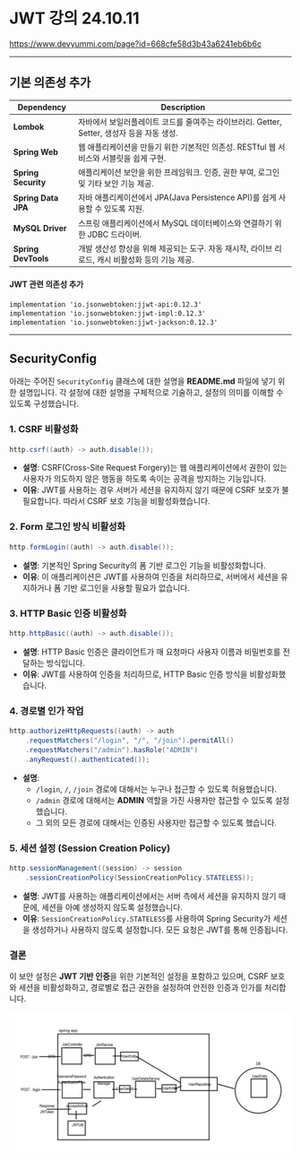 # JWT 강의 24.10.11
https://www.devyummi.com/page?id=668cfe58d3b43a6241eb6b6c
***
## 기본 의존성 추가
| Dependency             | Description                                                                                  |
|------------------------|----------------------------------------------------------------------------------------------|
| **Lombok**             | 자바에서 보일러플레이트 코드를 줄여주는 라이브러리. Getter, Setter, 생성자 등을 자동 생성.       |
| **Spring Web**          | 웹 애플리케이션을 만들기 위한 기본적인 의존성. RESTful 웹 서비스와 서블릿을 쉽게 구현.           |
| **Spring Security**     | 애플리케이션 보안을 위한 프레임워크. 인증, 권한 부여, 로그인 및 기타 보안 기능 제공.             |
| **Spring Data JPA**     | 자바 애플리케이션에서 JPA(Java Persistence API)를 쉽게 사용할 수 있도록 지원.                  |
| **MySQL Driver**        | 스프링 애플리케이션에서 MySQL 데이터베이스와 연결하기 위한 JDBC 드라이버.                      |
| **Spring DevTools**     | 개발 생산성 향상을 위해 제공되는 도구. 자동 재시작, 라이브 리로드, 캐시 비활성화 등의 기능 제공. |

#### JWT 관련 의존성 추가
    implementation 'io.jsonwebtoken:jjwt-api:0.12.3'
    implementation 'io.jsonwebtoken:jjwt-impl:0.12.3'
    implementation 'io.jsonwebtoken:jjwt-jackson:0.12.3'
***

## SecurityConfig

아래는 주어진 `SecurityConfig` 클래스에 대한 설명을 **README.md** 파일에 넣기 위한 설명입니다. 각 설정에 대한 설명을 구체적으로 기술하고, 설정의 의미를 이해할 수 있도록 구성했습니다.

### 1. CSRF 비활성화

```java
http.csrf((auth) -> auth.disable());
```

- **설명**: CSRF(Cross-Site Request Forgery)는 웹 애플리케이션에서 권한이 있는 사용자가 의도하지 않은 행동을 하도록 속이는 공격을 방지하는 기능입니다.
- **이유**: JWT를 사용하는 경우 서버가 세션을 유지하지 않기 때문에 CSRF 보호가 불필요합니다. 따라서 CSRF 보호 기능을 비활성화했습니다.

### 2. Form 로그인 방식 비활성화

```java
http.formLogin((auth) -> auth.disable());
```

- **설명**: 기본적인 Spring Security의 폼 기반 로그인 기능을 비활성화합니다.
- **이유**: 이 애플리케이션은 JWT를 사용하여 인증을 처리하므로, 서버에서 세션을 유지하거나 폼 기반 로그인을 사용할 필요가 없습니다.

### 3. HTTP Basic 인증 비활성화

```java
http.httpBasic((auth) -> auth.disable());
```

- **설명**: HTTP Basic 인증은 클라이언트가 매 요청마다 사용자 이름과 비밀번호를 전달하는 방식입니다.
- **이유**: JWT를 사용하여 인증을 처리하므로, HTTP Basic 인증 방식을 비활성화했습니다.

### 4. 경로별 인가 작업

```java
http.authorizeHttpRequests((auth) -> auth
    .requestMatchers("/login", "/", "/join").permitAll()
    .requestMatchers("/admin").hasRole("ADMIN")
    .anyRequest().authenticated());
```

- **설명**:
    - `/login`, `/`, `/join` 경로에 대해서는 누구나 접근할 수 있도록 허용했습니다.
    - `/admin` 경로에 대해서는 **ADMIN** 역할을 가진 사용자만 접근할 수 있도록 설정했습니다.
    - 그 외의 모든 경로에 대해서는 인증된 사용자만 접근할 수 있도록 했습니다.

### 5. 세션 설정 (Session Creation Policy)

```java
http.sessionManagement((session) -> session
    .sessionCreationPolicy(SessionCreationPolicy.STATELESS));
```

- **설명**: JWT를 사용하는 애플리케이션에서는 서버 측에서 세션을 유지하지 않기 때문에, 세션을 아예 생성하지 않도록 설정했습니다.
- **이유**: `SessionCreationPolicy.STATELESS`를 사용하여 Spring Security가 세션을 생성하거나 사용하지 않도록 설정합니다. 모든 요청은 JWT를 통해 인증됩니다.

### 결론

이 보안 설정은 **JWT 기반 인증**을 위한 기본적인 설정을 포함하고 있으며, CSRF 보호와 세션을 비활성화하고, 경로별로 접근 권한을 설정하여 안전한 인증과 인가를 처리합니다.

![img_1.png](img_1.png)